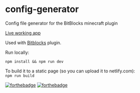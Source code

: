 # config-generator
Config file generator for the BitBlocks minecraft plugin


[Live working app](http://config.netlify.com) 


Used with [Bitblocks](https://github.com/jordigoyanes/BitBlocks) plugin.

Run locally:
```
npm install && npm run dev
```
To build it to a static page (so you can upload it to netlify.com):  
```npm run build```

[![forthebadge](http://forthebadge.com/images/badges/made-with-vue.svg)](http://forthebadge.com) [![forthebadge](http://forthebadge.com/images/badges/makes-people-smile.svg)](http://forthebadge.com)
